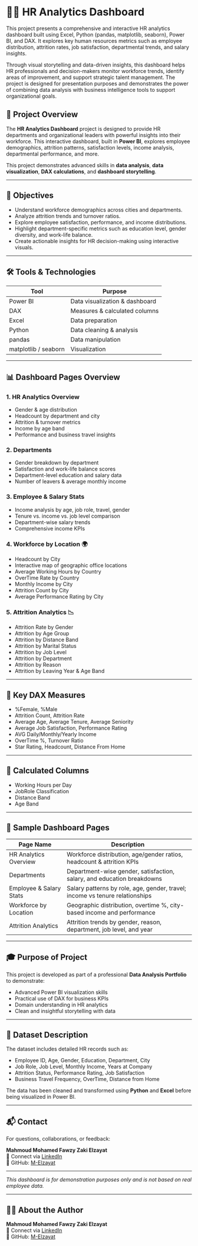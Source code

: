 # 👨‍💼 HR Analytics Dashboard
This project presents a comprehensive and interactive HR analytics dashboard built using Excel, Python (pandas, matplotlib, seaborn), Power BI, and DAX. It explores key human resources metrics such as employee distribution, attrition rates, job satisfaction, departmental trends, and salary insights.

Through visual storytelling and data-driven insights, this dashboard helps HR professionals and decision-makers monitor workforce trends, identify areas of improvement, and support strategic talent management. The project is designed for presentation purposes and demonstrates the power of combining data analysis with business intelligence tools to support organizational goals.

## 🧠 Project Overview

The **HR Analytics Dashboard** project is designed to provide HR departments and organizational leaders with powerful insights into their workforce. This interactive dashboard, built in **Power BI**, explores employee demographics, attrition patterns, satisfaction levels, income analysis, departmental performance, and more.

This project demonstrates advanced skills in **data analysis**, **data visualization**, **DAX calculations**, and **dashboard storytelling**.

---

## 🎯 Objectives

- Understand workforce demographics across cities and departments.
- Analyze attrition trends and turnover ratios.
- Explore employee satisfaction, performance, and income distributions.
- Highlight department-specific metrics such as education level, gender diversity, and work-life balance.
- Create actionable insights for HR decision-making using interactive visuals.

---

## 🛠 Tools & Technologies

| Tool        | Purpose                        |
|-------------|--------------------------------|
| Power BI    | Data visualization & dashboard |
| DAX         | Measures & calculated columns  |
| Excel       | Data preparation               |
| Python      | Data cleaning & analysis       |
| pandas      | Data manipulation              |
| matplotlib / seaborn | Visualization         |

---

## 📊 Dashboard Pages Overview

### 1. HR Analytics Overview
- Gender & age distribution  
- Headcount by department and city  
- Attrition & turnover metrics  
- Income by age band  
- Performance and business travel insights  

### 2. Departments
- Gender breakdown by department  
- Satisfaction and work-life balance scores  
- Department-level education and salary data  
- Number of leavers & average monthly income  

### 3. Employee & Salary Stats
- Income analysis by age, job role, travel, gender  
- Tenure vs. income vs. job level comparison  
- Department-wise salary trends  
- Comprehensive income KPIs  

### 4. Workforce by Location 🌍
- Headcount by City  
- Interactive map of geographic office locations  
- Average Working Hours by Country  
- OverTime Rate by Country  
- Monthly Income by City  
- Attrition Count by City  
- Average Performance Rating by City  

### 5. Attrition Analytics 📉
- Attrition Rate by Gender  
- Attrition by Age Group  
- Attrition by Distance Band  
- Attrition by Marital Status  
- Attrition by Job Level  
- Attrition by Department  
- Attrition by Reason  
- Attrition by Leaving Year & Age Band  

---

## 📐 Key DAX Measures

- %Female, %Male  
- Attrition Count, Attrition Rate  
- Average Age, Average Tenure, Average Seniority  
- Average Job Satisfaction, Performance Rating  
- AVG Daily/Monthly/Yearly Income  
- OverTime %, Turnover Ratio  
- Star Rating, Headcount, Distance From Home  

---

## 🧮 Calculated Columns

- Working Hours per Day  
- JobRole Classification  
- Distance Band  
- Age Band  

---

## 📸 Sample Dashboard Pages

| Page Name              | Description                                                                 |
|------------------------|-----------------------------------------------------------------------------|
| HR Analytics Overview  | Workforce distribution, age/gender ratios, headcount & attrition KPIs       |
| Departments            | Department-wise gender, satisfaction, salary, and education breakdowns      |
| Employee & Salary Stats| Salary patterns by role, age, gender, travel; income vs tenure relationships|
| Workforce by Location  | Geographic distribution, overtime %, city-based income and performance      |
| Attrition Analytics    | Attrition trends by gender, reason, department, job level, and year         |

---

## 🎓 Purpose of Project

This project is developed as part of a professional **Data Analysis Portfolio** to demonstrate:

- Advanced Power BI visualization skills  
- Practical use of DAX for business KPIs  
- Domain understanding in HR analytics  
- Clean and insightful storytelling with data  

---

## 📁 Dataset Description

The dataset includes detailed HR records such as:

- Employee ID, Age, Gender, Education, Department, City
- Job Role, Job Level, Monthly Income, Years at Company
- Attrition Status, Performance Rating, Job Satisfaction
- Business Travel Frequency, OverTime, Distance from Home

The data has been cleaned and transformed using **Python** and **Excel** before being visualized in Power BI.

---

## 📬 Contact

For questions, collaborations, or feedback:

**Mahmoud Mohamed Fawzy Zaki Elzayat**  
📧 Connect via [LinkedIn](https://www.linkedin.com/in/mahmoud-elzayat-data-analysis)  
🔗 GitHub: [M-Elzayat](https://github.com/M-Elzayat)

---

*This dashboard is for demonstration purposes only and is not based on real employee data.*

---

## 🙋‍♂️ About the Author

**Mahmoud Mohamed Fawzy Zaki Elzayat**  
📧 Connect via [LinkedIn](https://www.linkedin.com/in/mahmoud-elzayat-data-analysis)  
🔗 GitHub: [M-Elzayat](https://github.com/M-Elzayat)
